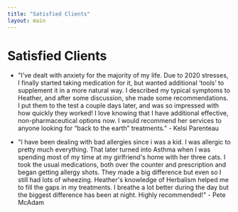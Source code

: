 ```yaml
---
title: "Satisfied Clients"
layout: main
---
```


# Satisfied Clients

- "I’ve dealt with anxiety for the majority of my life. Due to 2020 stresses, I finally started taking medication for it, but wanted additional ‘tools’ to supplement it in a more natural way. I described my typical symptoms to Heather, and after some discussion, she made some recommendations. I put them to the test a couple days later, and was so impressed with how quickly they worked! I love knowing that I have additional effective, non-pharmaceutical options now. I would recommend her services to anyone looking for “back to the earth” treatments." - Kelsi Parenteau

- "I have been dealing with bad allergies since i was a kid. I was allergic to pretty much everything. That later turned into Asthma when I was spending most of my time at my girlfriend's home with her three cats. I took the usual medications, both over the counter and prescription and began getting allergy shots. They made a big difference but even so I still had lots of wheezing. Heather's knowledge of Herbalism helped me to fill the gaps in my treatments. I breathe a lot better during the day but the biggest difference has been at night. Highly recommended!" - Pete McAdam